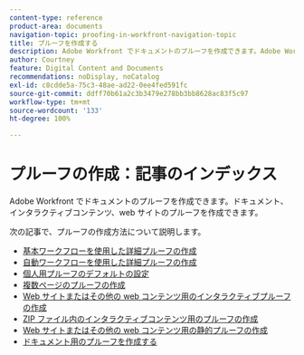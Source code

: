 ```yaml
---
content-type: reference
product-area: documents
navigation-topic: proofing-in-workfront-navigation-topic
title: プルーフを作成する
description: Adobe Workfront でドキュメントのプルーフを作成できます。Adobe Workfront でドキュメントのプルーフを作成できます。ドキュメント、インタラクティブコンテンツ、web サイトのプルーフを作成できます。次の記事で、プルーフの作成方法について説明します。
author: Courtney
feature: Digital Content and Documents
recommendations: noDisplay, noCatalog
exl-id: c8cdde5a-75c3-48ae-ad22-0ee4fed591fc
source-git-commit: ddff70b61a2c3b3479e278bb3bb8628ac83f5c97
workflow-type: tm+mt
source-wordcount: '133'
ht-degree: 100%

---
```


# プルーフの作成：記事のインデックス

<!--Audited: 01/2024-->

Adobe Workfront でドキュメントのプルーフを作成できます。ドキュメント、インタラクティブコンテンツ、web サイトのプルーフを作成できます。

次の記事で、プルーフの作成方法について説明します。

* [基本ワークフローを使用した詳細プルーフの作成](../../../review-and-approve-work/proofing/creating-proofs-within-workfront/configure-basic-proof-workflow.md)
* [自動ワークフローを使用した詳細プルーフの作成](../../../review-and-approve-work/proofing/creating-proofs-within-workfront/create-automated-proof-workflow.md)
* [個人用プルーフのデフォルトの設定](../../../review-and-approve-work/proofing/creating-proofs-within-workfront/set-proof-defaults.md)
* [複数ページのプルーフの作成](../../../review-and-approve-work/proofing/creating-proofs-within-workfront/create-multi-page-proof.md)
* [Web サイトまたはその他の web コンテンツ用のインタラクティブプルーフの作成](../../../review-and-approve-work/proofing/creating-proofs-within-workfront/generate-interactive-proof-for-website-or-other-web-content.md)
* [ZIP ファイル内のインタラクティブコンテンツ用のプルーフの作成](../../../review-and-approve-work/proofing/creating-proofs-within-workfront/generate-proof-interactive-content.md)
* [Web サイトまたはその他の web コンテンツ用の静的プルーフの作成](../../../review-and-approve-work/proofing/creating-proofs-within-workfront/generate-static-proof-website-other-web-content.md)
* [ドキュメント用のプルーフを作成する](../../../review-and-approve-work/proofing/creating-proofs-within-workfront/generate-proof-for-a-document.md)
